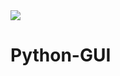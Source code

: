 <picture>
  <img src="https://raw.githubusercontent.com/PhoenixChee/Python-GUI/main/assets/GUI.png">
</picture>

# Python-GUI
